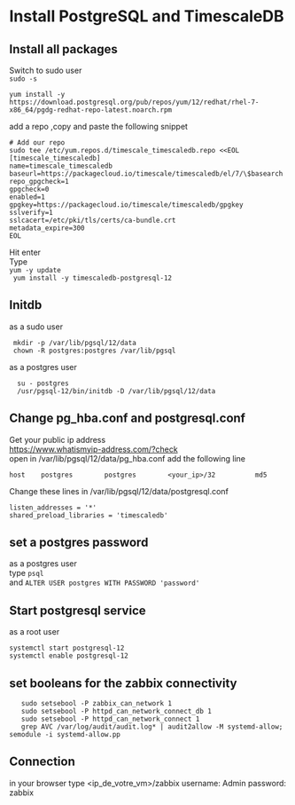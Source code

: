 # Install PostgreSQL and TimescaleDB

## Install all packages
Switch to sudo user   
```sudo -s```

```yum install -y https://download.postgresql.org/pub/repos/yum/12/redhat/rhel-7-x86_64/pgdg-redhat-repo-latest.noarch.rpm```

add a repo ,copy and paste the following snippet
```shell script
# Add our repo
sudo tee /etc/yum.repos.d/timescale_timescaledb.repo <<EOL
[timescale_timescaledb]
name=timescale_timescaledb
baseurl=https://packagecloud.io/timescale/timescaledb/el/7/\$basearch
repo_gpgcheck=1
gpgcheck=0
enabled=1
gpgkey=https://packagecloud.io/timescale/timescaledb/gpgkey
sslverify=1
sslcacert=/etc/pki/tls/certs/ca-bundle.crt
metadata_expire=300
EOL
```
Hit enter  
Type   
```yum -y update ```  
``` yum install -y timescaledb-postgresql-12```

## Initdb 
as a sudo user 
```shell script
 mkdir -p /var/lib/pgsql/12/data
 chown -R postgres:postgres /var/lib/pgsql
```
as a postgres user
```
  su - postgres
  /usr/pgsql-12/bin/initdb -D /var/lib/pgsql/12/data  
```
## Change pg_hba.conf and postgresql.conf
Get your public ip address  
https://www.whatismyip-address.com/?check  
open in /var/lib/pgsql/12/data/pg_hba.conf add the following line  
```shell script
host    postgres        postgres        <your_ip>/32          md5  
```
Change these lines in /var/lib/pgsql/12/data/postgresql.conf
``` 
listen_addresses = '*'   
shared_preload_libraries = 'timescaledb'
```
## set a postgres password
as a postgres user  
type ```psql```     
and ```ALTER USER postgres WITH PASSWORD 'password' ```

## Start postgresql service 
as a root user 
```shell script
systemctl start postgresql-12 
systemctl enable postgresql-12
```

## set booleans for the zabbix connectivity
```shell script
   sudo setsebool -P zabbix_can_network 1
   sudo setsebool -P httpd_can_network_connect_db 1
   sudo setsebool -P httpd_can_network_connect 1
   grep AVC /var/log/audit/audit.log* | audit2allow -M systemd-allow; semodule -i systemd-allow.pp
```

## Connection 
in your browser type <ip_de_votre_vm>/zabbix
username: Admin
password: zabbix